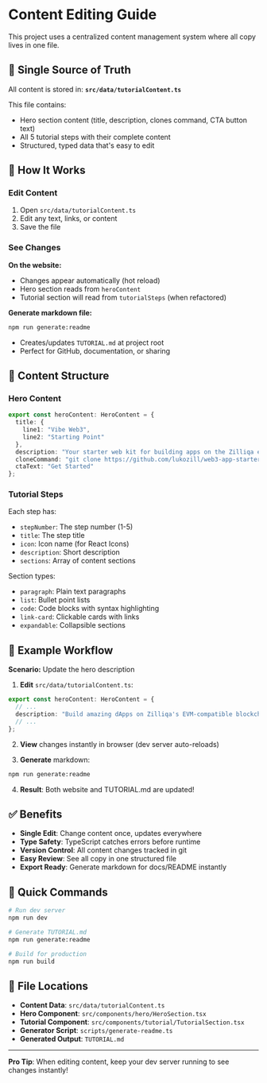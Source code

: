 # Content Editing Guide

This project uses a centralized content management system where all copy lives in one file.

## 📄 Single Source of Truth

All content is stored in: **`src/data/tutorialContent.ts`**

This file contains:
- Hero section content (title, description, clones command, CTA button text)
- All 5 tutorial steps with their complete content
- Structured, typed data that's easy to edit

## 🔄 How It Works

### Edit Content
1. Open `src/data/tutorialContent.ts`
2. Edit any text, links, or content
3. Save the file

### See Changes

**On the website:**
- Changes appear automatically (hot reload)
- Hero section reads from `heroContent`
- Tutorial section will read from `tutorialSteps` (when refactored)

**Generate markdown file:**
```bash
npm run generate:readme
```
- Creates/updates `TUTORIAL.md` at project root
- Perfect for GitHub, documentation, or sharing

## 📝 Content Structure

### Hero Content
```typescript
export const heroContent: HeroContent = {
  title: {
    line1: "Vibe Web3",
    line2: "Starting Point"
  },
  description: "Your starter web kit for building apps on the Zilliqa ecosystem...",
  cloneCommand: "git clone https://github.com/lukozill/web3-app-starter-kit.git",
  ctaText: "Get Started"
};
```

### Tutorial Steps
Each step has:
- `stepNumber`: The step number (1-5)
- `title`: The step title
- `icon`: Icon name (for React Icons)
- `description`: Short description
- `sections`: Array of content sections

Section types:
- `paragraph`: Plain text paragraphs
- `list`: Bullet point lists
- `code`: Code blocks with syntax highlighting
- `link-card`: Clickable cards with links
- `expandable`: Collapsible sections

## 🎯 Example Workflow

**Scenario:** Update the hero description

1. **Edit** `src/data/tutorialContent.ts`:
```typescript
export const heroContent: HeroContent = {
  // ...
  description: "Build amazing dApps on Zilliqa's EVM-compatible blockchain!",
  // ...
};
```

2. **View** changes instantly in browser (dev server auto-reloads)

3. **Generate** markdown:
```bash
npm run generate:readme
```

4. **Result**: Both website and TUTORIAL.md are updated!

## ✅ Benefits

- **Single Edit**: Change content once, updates everywhere
- **Type Safety**: TypeScript catches errors before runtime
- **Version Control**: All content changes tracked in git
- **Easy Review**: See all copy in one structured file
- **Export Ready**: Generate markdown for docs/README instantly

## 🚀 Quick Commands

```bash
# Run dev server
npm run dev

# Generate TUTORIAL.md
npm run generate:readme

# Build for production
npm run build
```

## 📍 File Locations

- **Content Data**: `src/data/tutorialContent.ts`
- **Hero Component**: `src/components/hero/HeroSection.tsx`
- **Tutorial Component**: `src/components/tutorial/TutorialSection.tsx`
- **Generator Script**: `scripts/generate-readme.ts`
- **Generated Output**: `TUTORIAL.md`

---

**Pro Tip**: When editing content, keep your dev server running to see changes instantly!
